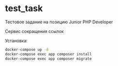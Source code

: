 # test_task

Тестовое задание на позицию Junior PHP Developer

Сервис сокращения ссылок

Установка:

```bash
docker-compose up -d
docker-compose exec app composer install
docker-compose exec app composer migrate
```
